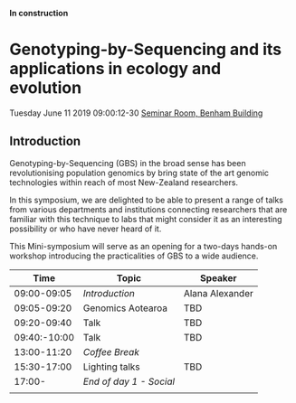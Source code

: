 **In construction**

# Genotyping-by-Sequencing and its applications in ecology and evolution

Tuesday June 11 2019
09:00:12-30
[Seminar Room, Benham Building](https://goo.gl/maps/62XWtwgqsKxKir4V9)


## Introduction

Genotyping-by-Sequencing (GBS) in the broad sense has been revolutionising population genomics by bring state of the art genomic technologies within reach of most New-Zealand researchers.

In this symposium, we are delighted to be able to present a range of talks from various departments and institutions connecting researchers that are familiar with this technique to labs that might consider it as an interesting possibility or who have never heard of it.

This Mini-symposium will serve as an opening for a two-days hands-on workshop introducing the practicalities of GBS to a wide audience.


Time | Topic | Speaker |
------|------|-----|
09:00-09:05 | *Introduction* | Alana Alexander |
09:05-09:20 | Genomics Aotearoa| TBD|
09:20-09:40 | Talk  | TBD |
09:40:-10:00 |  Talk  | TBD |
13:00-11:20 | *Coffee Break* | |
15:30-17:00 | Lighting talks | TBD |
17:00- | *End of day 1 - Social* | |
 | | |

